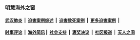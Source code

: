 
### 明慧海外之窗

####  [武汉肺炎](indexes/365.md?t=01101600) &nbsp;|&nbsp;  [迫害案例综述](indexes/328.md?t=01101600) &nbsp;|&nbsp; [迫害致死案例](indexes/277.md?t=01101600)  &nbsp;|&nbsp; [更多迫害案例](indexes/81.md?t=01101600)  &nbsp;|&nbsp; 
####  [时事评论](indexes/251.md?t=01101600) &nbsp;|&nbsp; [海外简讯](indexes/245.md?t=01101600)&nbsp;|&nbsp;  [社会支持](indexes/140.md?t=01101600) &nbsp;|&nbsp; [褒奖决议](indexes/282.md?t=01101600) &nbsp;|&nbsp; [社区报道](indexes/91.md?t=01101600)  &nbsp;|&nbsp; [天人之间](indexes/78.md?t=01101600) 

